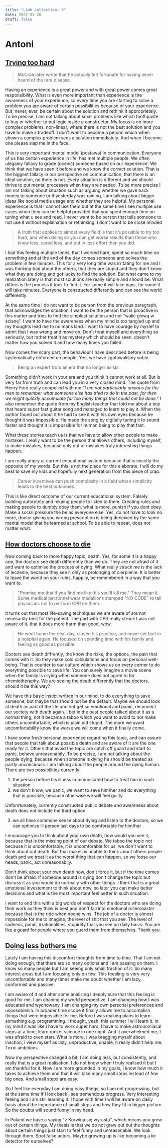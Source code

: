 ```yaml
---
title: "Link collection: 9"
date: 2022-05-28
draft: false
---
```


# Antoni

## [Trying too hard](https://www.collaborativefund.com/blog/trying-too-hard/?ref=refind)

> McCrae later wrote that he actually felt fortunate for having never heard of the rare disease.

Having an experience is a great power and with great power comes great responsibility. What is even more important than experience is the awareness of your experience, so every time you are starting to solve a problem you are aware of certain possibilities because of your experience. But, never, ever, be certain about the solution and rethink it approprietely. To be precise, I am not talking about small problems like which toothpaste to buy or whether to put logic inside a constructor. My focus is on more complex problems, non-linear, where there is not the best solution and you have to make a tradeoff. I don't want to become a person which when shown a complex problem sees a solution immediately. And when I become one please slap me in the face.

This is very important mental model (postawa) in communication. Everyone of us has certain experience in life, has met multiple people. We often ulegamy fallacy to grade (ocenić) someone based on our experience. We think that we have seen it before and we know the *correct* solution. That is the biggest fallacy in our perspective on communication, that there is an ideal solution, no there is not. Every situation is different and we should thrive to put mental processes when they are needed. To be more precise I am not talking about situation such as arguing whether we gave back money to someone or if yesterday was raining. I am talking about bigger ideas like social media usage and whether they are helpful. My personal experience is that I cannot use them but at the same time I see multiple use cases when they can be helpful provided that you spent enough time on tuning what u see and read. I never want to be person that tells someone to not use it without explaination or rethinking. I don't want to be close minded

> A truth that applies to almost every field is that it’s possible to try too hard, and when doing so you can get worse results than those who knew less, cared less, and put in less effort than you did.

I had this feeling multiple times, that I worked hard, spent so much time on something and at the end of the day comes someone and solves the problem in few minutes. This for a very long time was irritating for me and I was thinking bad about the others, that they are stupid and they don't know what they are doing and got lucky to find the solution. But what came to my realization lately is that most solutions are really simple and should be. What differs is the process it took to find it. For some it will take days, for some it will take minutes. Everyone is constructed differently and can see the world differently.

At the same time I do not want to be person from the previous paragraph, that acknowldges the situation. I want to be the person that is proactive in this matter and tries to find the simplest solution and not "walić głową w ścianę". I want to have the awareness when my mind is too tangled up and my thoughts lead me to no mans land. I want to have courage by myslef to admit that I was wrong and move on. Don't treat myself and everything so seriously, but rather treat it as mystery which should be seen, doesn't matter how you solved it and how many times you failed.

Now comes the scary part, the behaviour I have described before is being systematically enforced on people. Yes, we have zgotowaliśmy sobie.

> Being an expert from an era that no longer exists

Something didn't work in your era and you think it cannot work at all. But is very far from truth and can lead you in a very closed mind. The quote from Henry Ford really compelled with me *"I am not particularly anxious for the men to remember what someone else has tried to do in the past, for then we might quickly accumulate far too many things that could not be done."* I also remember the quote from my English teacher that told me about a boy that heard super fast guitar song and managed to learn to play it. When the author found out about it he had to see it with his own eyes because he thought it was impossible. He made the song by digitally tuning it to sound faster and thought it is impossible for human being to play that fast.

What these stories teach us is that we have to allow other people to make mistakes. I really want to be the person that allows others, including myself, to make mistakes, because only out of mistakes truly interesting things happen. 

I am really angry at current educational system because that is exactly the opposite of my words. But this is not the place for this elaborate. I will do my best to save my kids and hopefully next generation from this piece of crap.

> Career incentives can push complexity in a field where simplicity leads to the best outcomes.

This is like direct outcome of our current educational system. Falsely building autorytety and mkaing people to listen to them. Creating rules and making people to dumbly obey them, what is more, punish if you dont obey. Make a social pressure the be as everyone else. Yes, do not have to look no more, doctor giving you wrong prescription is being deceived by the same mental model that he learned at school. To be able to repeat, does not matter what.

## [How doctors choose to die](https://www.theguardian.com/society/2012/feb/08/how-doctors-choose-die)

Now coming back to more happy topic, death. Yes, for some it is a happy one, the doctors see death differently than we do. They are not afraid of it and want to optimise the process of dying. What really struck me is the lack of leczenie, because they see it only as prolonging of cierpienie. It is better to leave the world on your rules, happily, be remembered in a way that you want to.

> "Promise me that if you find me like this you'll kill me." They mean it. Some medical personnel wear medallions stamped "NO CODE" to tell physicians not to perform CPR on them.

It turns out that most life-saving techniques we are aware of are not necesarilly best for the patient. The part with CPR really struck I was not aware of it, that it does more harm than good, wow. 

> He went home the next day, closed his practice, and never set foot in a hospital again. He focused on spending time with his family and feeling as good as possible.

Doctors see death diffrently, the know the risks, the options, the pain that comes with it. So they make cold calculations and focus on personal well-being. That is counter to our culture which shows us on every corner to do everything possible to save life. You can surely imagine a movie scene when the family is crying when someone does not agree to for chemiotheraphy. We are seeing the death differently that the doctors, should it be this way? 

We have this basic instict written in our mind, to do everything to save someone, but maybe that should not be the default. Maybe we should look at death as part of the life and not get so emotional and panic, reconnect our society with death again. I bet in the past people talked about it as a normal thing, not it became a taboo which you want to avoid to not make others uncomfortable, which is plain old stupid. The more we avoid uncomfortability know the worse we will come when it finally come.

I have some fresh personal experience regarding this topic, and can assure that people that talk about possible death and are aware of it are the one ready for it. Others that avoid the topic are catch off guard and start to panic, behave unreasonabily. To be precise, I am not talking about the people dying, because when someone is dying he should be treated as partly unconciouss. I am talking about the people around the dying human. There are two possibilities currently:
1. the person before his illness communicated how to treat him in such situation
2. we don't know, we panic, we want to save him/her and do everything that is possible, because otherwise we will feel guilty

Unfonrtunately, currently construdted public debate and awareness about death does not include the third option:

3. we all have commone sense about dying and listen to the doctors, so we can optimise ill person last days to be comfortable for him/her

I encourage you to think about your own death, how would you see it, because that is the missing point of our debate. We taboo the topic not because it is uncomfortable, it is uncomforable for us, we don't want to think about out death. But that makes is unable to think about others people death and we treat it as the worst thing that can happen, so we loose our heads, panic, act unreasonabily. 

Don't think about your own death now, don't force it, but if the time comes don't be afraid. If someone around is dying don't change the topic but discuss it as you would do normally with other things. I think that is a great emotional investement to think about now, so later you can make better decisions and what is the most important feel better in such situation.

I want to end this with a big words of respect for the doctors who are doing their work as they think is best and don't fall into emotional rollercoaster because that is the ride when noone wins. The job of a doctor is almost impossible for me to imagine, the level of shit that you see. The level of sadness, panic, irrationalities, stupidity that you see on daily basis. You are like a guard for people where you guard them from themselves. Thank you.

## [Doing less bothers me](https://radreads.co/80-20-rule/?ref=refind)

Lately I am having this discomfort thoughts from time to time. That I am not doing enough, that there are so many options and I am passing on them. I know so many people but I am seeing only small fraction of it. So many interest areas but I am focusing only on few. This feeeling is very very uncomfortable and many times make me doubt whether I am lazy, conformist and passive.

I am aware of it and after some analising I deeply sure that this feeling is good for me. I am chaning my world perspective. I am changing how I was educated and wychowany. I am changing my own personal preferences and usposobienia. In broader time scope it finally allows me to accomplish things that were impossible for me. Before I was making plans to learn something e.g. programming. I thought, yeah, this summer I will learn it. In my mind it was like I have to work super hard, I have to make astronomiacal steps at a time, learn rocket science in one night. And it overwhelmed me, I was afraid to even start. What is more, I was bragging myself about inaction, i view myself as lazy, unproductive, unable, it really didn't help me. Toxic ambitions.

Now my perspective changed a bit, I am doing less, but consistently, and really that is a great realisation. I do not know when I truly realised it but I am thankful for it. Now I am more grounded in my goals, I know how much it takes to achieve them and that it will take many small steps instead of few big ones. And small steps are easy.

So I feel like everyday I am doing easy things, so I am not progressing, but at the same time if I look back I see tremendous progress. Very interesting feeling and I am still learning it. I hope with time I will be aware on dailiy basis about the importance of small steps and how they fit in bigger picture. So the doubts will sound funny in my head.

In Poland we have a saying "z Korwina się wyrasta", which means you grew out of certain things. My thesis is that we do not grew out but the thoughts about certain things just start to feel funny and unreasonable. We look through them. Spot false actors. Maybe growing up is like becoming a lie detector for ourselves?



